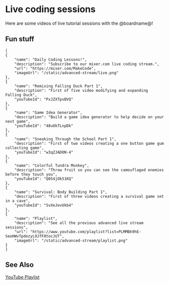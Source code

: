 # Live coding sessions

Here are some videos of live tutorial sessions with the @boardname@!

## Fun stuff

```codecard
[
{
    "name": "Daily Coding Lessons!",
    "description": "Subscribe to our mixer.com live coding stream.",
    "url": "https://mixer.com/MakeCode",
    "imageUrl": "/static/advanced-stream/live.png"
},
{
    "name": "Remixing Falling Duck Part 1",
    "description": "First of five video modifying and expanding Falling Duck",
    "youTubeId": "PxJZXTpvBVQ"
},
{
    "name": "Game Idea Generator",
    "description": "Build a game idea generator to help decide on your next game",
    "youTubeId": "48uOkTLnpDk"
},
{
    "name": "Sneaking Through the School Part 1",
    "description": "First of two videos creating a one button game gum collecting game",
    "youTubeId": "w3qZJADON-4"
},
{
    "name": "Colorful Tundra Monkey",
    "description": "Throw fruit so you can see the camouflaged enemies before they touch you",
    "youTubeId": "Q054jOk51KQ"
},
{
    "name": "Survival: Body Building Part 1",
    "description": "First of three videos creating a survival game set in a cave",
    "youTubeId": "SvXeJevUkb4"
},
{
    "name": "Playlist",
    "description": "See all the previous advanced live stream sessions",
    "url": "https://www.youtube.com/playlist?list=PLMMBk9hE-SeoHWvTpdezyL9JfF0tocJUT",
    "imageUrl": "/static/advanced-stream/playlist.png"
}
]
```

## See Also

[YouTube Playlist](https://www.youtube.com/playlist?list=PLMMBk9hE-SeoHWvTpdezyL9JfF0tocJUT)

